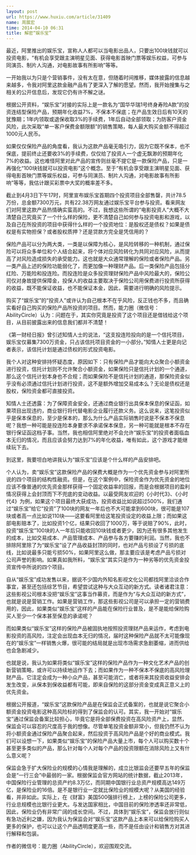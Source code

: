 ```yaml
---
layout: post
url: https://www.huxiu.com/article/31409
name: 周展宏
time: 2014-04-10 06:31
title: 解密“娱乐宝”
---
```

最近，阿里推出的娱乐宝，宣称人人都可以当电影出品人，只要出100块钱就可以投资电影，“有机会享受跟主演明星见面、获得电影首映门票等娱乐权益，可参与同演员、制片人沟通，对电影故事有所影响”等等。

一开始我以为只是个营销事件，没有太在意，但随着时间推移，媒体披露的信息越来越多，令我对阿里这款金融产品有了更深入了解的愿望。然而，我开始搜集与之相关的公开信息后，发现它仍有许不解之谜。

根据公开资料，“娱乐宝”对接的实际上是一款名为“国华华瑞1号终身寿险A款”的投资连结型保险产品，预期年化收益7%，不保本不保底；在产品生效日后有10天的犹豫期；1年内领取或退保收取3%的手续费，1年后自动全部领取；为防客户资金风险，此次采取“单一客户保费金额限额”的销售策略，每人最大购买金额不得超过1000元人民币。

如果仅仅保险产品的角度看，我认为这款产品毫无吸引力，因为它既不保本，也不保底，提前终止还要收3%的手续费，仅仅给了投资人一个虚无飘渺的预期年化7%的收益。这也难怪阿里对此产品的宣传则丝毫不提它是一款保险产品，只是一再强化“100块钱就可以投资电影”这个概念。至于“有机会享受跟主演明星见面、获得电影首映门票等娱乐权益，可参与同演员、制片人沟通，对电影故事有所影响”等等，我估计跟买彩票中大奖的概率差不多。

截止到4月3日下午17时，阿里宣布娱乐宝首期四个投资项目全部售罄，共计78.5万份，总金额7300万元，共有22.38万网友通过娱乐宝平台参与投资。看来网友们对阿里这款产品热情确实蛮高的。不过，我想这些所谓的“电影投资人”大概不大清楚自己究竟买了一个什么样的保险，更不清楚自己如何参与投资电影和游戏，以及自己在所投资的项目中获得什么样的一个投资地位：是股权还是债权？如果是债权是有实物担保？或者股权质押？还是贷款方完全是凭信用的？

保险产品可以分为两大类，一类是以保障为核心，是风险转移的一种机制，通过保险可以将众多单位和个人结合起来，将个体对应风险转化为共同对应风险，从而提高了对风险造成损失的承受能力。这也就是大众通常理解的保险或者保险产品。另一类产品上述的保险功能弱化了，而更加像一种理财产品。后一类保险产品包括分红险、万能险和投连险。而投连险是众多投资理财保险产品中风险最大的，保险公司仅对身故提供保障金，投保人的收益主要取决于保险公司用保费进行投资所获得的收益，既不能保证收益，也不能保证本金，因此，需要进行明确的风险提示。

购买了“娱乐宝”的“投资人”或许认为自己根本不在乎风险，反正钱也不多，而且确实看好自己购买的保险产品所投资的项目。然而，能力圈（微信号：AbilityCircle）认为：问题在于，其实你究竟是投资了这个项目还是借钱给这个项目，从目前披露出来的信息我们都并不清楚！

《第一财经日报》曾引述知情人士的说法，“这支投连险投向的是一个信托项目，娱乐宝仅募集7300万资金，只占该信托项目资金的一小部分。”知情人士更是向记者表示，该信托计划是通过债权的形式投资电影。

我个人对这种安排持怀疑态度，原因如下：只有保险产品才能向大众聚合小额资金进行投资，信托计划则不允许聚合小额资金，如果保险只是信托计划的一个通道，那么这个信托计划本身也不合规；而如果保险不是信托计划的通道，那保险资金似乎没有必须通过信托计划进行投资，这不是额外增加交易成本么？无论是债权还是股权，保险资金都可直接投资。

知情人士还透露：为了保障资金安全，还通过商业银行出具保本保息的保证函，如果项目出现违约，商业银行将代替电影企业履行还款义务。这么说来，这笔投资似乎是保本保息的，至少是保本的，那么为什么产品实际销售时说是不保本不保息呢？我想一种可能是投连险本身要求不承诺保本保息，另一种可能就是根本不存在银行保证函这档子事。当然，我也相信阿里绝对不会允许“娱乐宝”的投资者面临血本无归的情况，而且应该会努力达到7%的年化收益，唯有如此，这个游戏才能继续玩下去。

到这里，我要坦白地讲我认为“娱乐宝”应该是个什么样的产品安排吧。

个人认为，卖“娱乐宝”这款保险产品的保费大概是作为一个优先资金参与对阿里所说的四个项目的结构性融资。但是，在这个案例中，保险资金作为优先资金的地位应该不像普通的优先资金那样获得一个固定收益率的回报，而是会根据项目的盈利情况获得上会封顶而下不兜底的变动收益。以最受网友欢迎的《小时代3》、《小时代4》为例，如果这个项目最终大获成功，投资收益比如说超过500%，我们通过“娱乐宝”给它“投资”了100块的网友一年后也不大可能拿到600块，很可能是107块或者高一点比如说110块——这要看阿里给这笔投资设定的收益上限；而如果这部电影赔本了，比如投资1个亿，结果只收回了1000万，等于说赔了90%，此时，投资“娱乐宝”100块的人一年后只能收回10块钱或者更少，因为还有很多其他发生的成本，比如交易成本、产品管理成本、产品参与各方要赚的利润。当然，我也不排除阿里除了为“娱乐宝”设了产品收益封顶的同时，也对产品亏损设了亏损的底线，比如说最多只能亏损50%，如果阿里这么做，那主要应该是考虑产品亏损对公司声誉的影响。如果真如我所料，“娱乐宝”其实只是作为一种劣等的优先资金投资宣传中所说的四个项目。

自从“娱乐宝”成功发售以来，据说不少国内外知名影视文化公司都找阿里洽谈合作事宜，甚至还包括综艺节目，希望尝试这种与大众互动的新方式。读者诸君注意：这些影视公司根本没把“娱乐宝”这事当作募资，而是作为“与大众互动的新方式”，也就是说是营销工作。如果是营销工作，那这些影视公司是可以承担一定的营销费用的，因此，如果类似“娱乐宝”这样的产品能在保险行业普及，是不是能给保险购买人至少一个保本甚至保息的承诺呢？

而如果类似“娱乐宝”这样的保险产品被固执地按照投资理财产品来运作，考虑到电影投资的高风险，注定会出现血本无归的情况，届时这种保险产品就不太可能像现在的“娱乐宝”一样销售火爆，很可能的结局就是出现市场需求急剧萎缩，进而供给也会急剧减少。

也就是说，我认为如果将类似“娱乐宝”这样的保险产品作为一种文化艺术产品的创新营销策略，或许可以持续地运作下去；而如果作为一种不保本不保底的高风险理财产品，它注定会成为一种小众产品，甚至可能消亡，或者将来其投资收益安排会发生改变，从保本到保收益都有可能，即来自保险的这部分资金变成真正意义上的优先资金。

根据公开报道，“娱乐宝”这款保险产品是在保监会正式备案的，也就是说它聚合小额资金投资电影这种高风险标的得到了保监会的认可。其实，我一开始对“娱乐宝”通过保监会备案比较担心，毕竟它是将全部保费投资在高风险资产上，显然，保监会可以容忍的尺度高于我的想像。尽管单笔投资金额非常小，但我仍然不认为将小额资金通过保险产品聚合起来，然后投资于高风险产品是个好的商业模式。我们可以设想一下，如果类似“娱乐宝”的保险产品大量上市，每个人可以购买数十个甚至更多类似的产品，那么针对每个人对每个产品的投资限额在消除风险上又有什么意义呢？

保监会急于扩大保险业的规模的心情我是理解的，成立比银监会还要早五年的保监会是“一行三会”中最弱的一家。根据保监会官方网站的统计数据，截止2013年，中国保险行业管理的总资产约8.3万亿，而同期中国银行业总资产规模高达149万亿，是保险业的16倍。是不是银行业一定就比保险业的规模大呢？从美国的经验看，并非如此。实际上，在《财富》美国500强排行榜上，上榜的保险公司更多，行业总规模也比银行业更大。与发达国家相比，中国目前的保险渗透率还非常低，因此，保险业仍有非常广阔的成长空间。不过，具体到“娱乐宝”，保监会放行则似有急功近利之嫌，因为我认为保监会对“娱乐宝”这款产品上本来可以给保险购买人更多的保护，也可以让这个产品透明度更高一些，而不是任由设计和销售方对其进行解释和包装。

作者的微信号：能力圈（AbilityCircle），欢迎围观交流。

